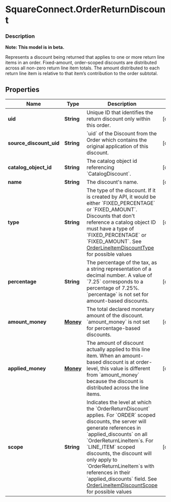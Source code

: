 # SquareConnect.OrderReturnDiscount

### Description
**Note: This model is in beta.**

Represents a discount being returned that applies to one or more return line items in an order.  Fixed-amount, order-scoped discounts are distributed across all non-zero return line item totals. The amount distributed to each return line item is relative to that item’s contribution to the order subtotal.

## Properties
Name | Type | Description | Notes
------------ | ------------- | ------------- | -------------
**uid** | **String** | Unique ID that identifies the return discount only within this order. | [optional] 
**source_discount_uid** | **String** | &#x60;uid&#x60; of the Discount from the Order which contains the original application of this discount. | [optional] 
**catalog_object_id** | **String** | The catalog object id referencing &#x60;CatalogDiscount&#x60;. | [optional] 
**name** | **String** | The discount&#39;s name. | [optional] 
**type** | **String** | The type of the discount. If it is created by API, it would be either &#x60;FIXED_PERCENTAGE&#x60; or &#x60;FIXED_AMOUNT&#x60;.  Discounts that don&#39;t reference a catalog object ID must have a type of &#x60;FIXED_PERCENTAGE&#x60; or &#x60;FIXED_AMOUNT&#x60;. See [OrderLineItemDiscountType](#type-orderlineitemdiscounttype) for possible values | [optional] 
**percentage** | **String** | The percentage of the tax, as a string representation of a decimal number. A value of &#x60;7.25&#x60; corresponds to a percentage of 7.25%.  &#x60;percentage&#x60; is not set for amount-based discounts. | [optional] 
**amount_money** | [**Money**](Money.md) | The total declared monetary amount of the discount.  &#x60;amount_money&#x60; is not set for percentage-based discounts. | [optional] 
**applied_money** | [**Money**](Money.md) | The amount of discount actually applied to this line item. When an amount-based discount is at order-level, this value is different from &#x60;amount_money&#x60; because the discount is distributed across the line items. | [optional] 
**scope** | **String** | Indicates the level at which the &#x60;OrderReturnDiscount&#x60; applies. For &#x60;ORDER&#x60; scoped discounts, the server will generate references in &#x60;applied_discounts&#x60; on all &#x60;OrderReturnLineItem&#x60;s. For &#x60;LINE_ITEM&#x60; scoped discounts, the discount will only apply to &#x60;OrderReturnLineItem&#x60;s with references in their &#x60;applied_discounts&#x60; field. See [OrderLineItemDiscountScope](#type-orderlineitemdiscountscope) for possible values | [optional] 


